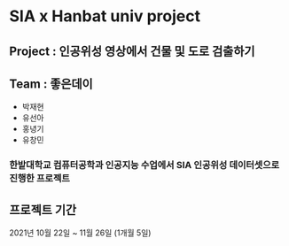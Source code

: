 # SIA x Hanbat univ project

## Project : 인공위성 영상에서 건물 및 도로 검출하기

## Team : 좋은데이
 - 박재현
 - 유선아
 - 홍녕기
 - 유창민

### 한밭대학교 컴퓨터공학과 인공지능 수업에서 SIA 인공위성 데이터셋으로 진행한 프로젝트

## 프로젝트 기간

2021년 10월 22일 ~ 11월 26일 (1개월 5일)
